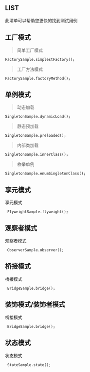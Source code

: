LIST
-
此清单可以帮助您更快的找到测试用例

工厂模式
-
> 简单工厂模式
````
FactorySample.simplestFactory();
````
> 工厂方法模式
````
FactorySample.factoryMethod();
````

单例模式
-
> 动态加载
````
SingletonSample.dynamicLoad();
````
> 静态预加载
````
SingletonSample.preloaded();
````
> 内部类加载
````
SingletonSample.innerClass();
````
> 枚举单例
````
SingletonSample.enumSingletonClass();
````

享元模式
-
享元模式
````
 FlyweightSample.flyweight();
````
观察者模式
-
观察者模式
````
 ObserverSample.observer();
````
桥接模式
-
桥接模式
````
 BridgeSample.bridge();
````
装饰模式/装饰者模式
-
桥接模式
````
 BridgeSample.bridge();
````
状态模式
-
状态模式
````
 StateSample.state();
````